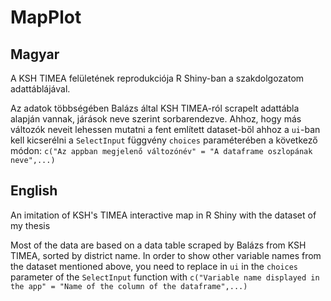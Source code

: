 # MapPlot

## Magyar
A KSH TIMEA felületének reprodukciója R Shiny-ban a szakdolgozatom adattáblájával.

Az adatok többségében Balázs által KSH TIMEA-ról scrapelt adattábla alapján vannak, járások neve szerint sorbarendezve.
Ahhoz, hogy más változók neveit lehessen mutatni a fent említett dataset-ből ahhoz a `ui`-ban kell kicserélni a `SelectInput` függvény `choices` paraméterében a következő módon: ```c("Az appban megjelenő változónév" = "A dataframe oszlopának neve",...)```

## English
An imitation of KSH's TIMEA interactive map in R Shiny with the dataset of my thesis

Most of the data are based on a data table scraped by Balázs from KSH TIMEA, sorted by district name.
In order to show other variable names from the dataset mentioned above, you need to replace in `ui` in the `choices` parameter of the `SelectInput` function with ```c("Variable name displayed in the app" = "Name of the column of the dataframe",...)```
